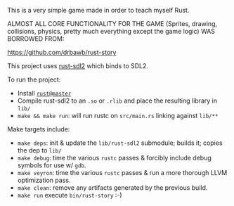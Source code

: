 This is a very simple game made in order to teach myself Rust. 

ALMOST ALL CORE FUNCTIONALITY FOR THE GAME (Sprites, drawing, collisions, physics, pretty much everything except the game logic)
WAS BORROWED FROM:

https://github.com/drbawb/rust-story

This project uses [rust-sdl2](https://github.com/AngryLawyer/rust-sdl2) which binds to SDL2.

To run the project:
 * Install [`rust@master`](https://github.com/mozilla/rust)
 * Compile rust-sdl2 to an `.so` or `.rlib` and place the resulting library in `lib/`
 * `make && make run`: will run rustc on `src/main.rs` linking against `lib/**`

Make targets include:
 * `make deps`:		init & update the `lib/rust-sdl2` submodule; builds it; copies the dep to `lib/`
 * `make debug`: 	time the various `rustc` passes & forcibly include debug symbols for use w/ `gdb`.
 * `make veyron`: 	time the various `rustc` passes & run a more thorough LLVM optimization pass.
 * `make clean`: 	remove any artifacts generated by the previous build.
 * `make run`		execute `bin/rust-story` :-) 


